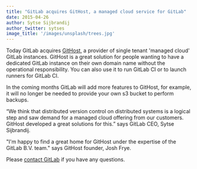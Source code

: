```yaml
---
title: "GitLab acquires GitHost, a managed cloud service for GitLab"
date: 2015-04-26
author: Sytse Sijbrandij
author_twitter: sytses
image_title: '/images/unsplash/trees.jpg'
---
```


Today GitLab acquires [GitHost](https://githost.io/), a provider of single tenant 'managed cloud' GitLab instances. GitHost is a great solution for people wanting to have a dedicated GitLab instance on their own domain name without the operational responsibility. You can also use it to run GitLab CI or to launch runners for GitLab CI.

<!-- more -->

In the coming months GitLab will add more features to GitHost, for example, it will no longer be needed to provide your own s3 bucket to perform backups.

“We think that distributed version control on distributed systems is a logical step and saw demand for a managed cloud offering from our customers. GitHost developed a great solutions for this.” says GitLab CEO, Sytse Sijbrandij.

"I'm happy to find a great home for GitHost under the expertise of the GitLab B.V. team." says GitHost founder, Josh Frye.

Please [contact GitLab](https://about.gitlab.com/contact/) if you have any questions.
